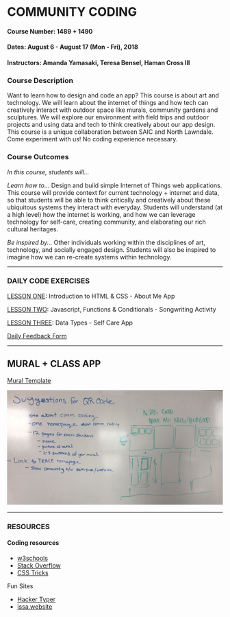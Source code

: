 # COMMUNITY CODING

#### Course Number: 1489 + 1490
#### Dates: August 6 - August 17 (Mon - Fri), 2018
#### Instructors: Amanda Yamasaki, Teresa Bensel, Haman Cross III

### Course Description
Want to learn how to design and code an app? This course is about art and technology. We will learn about the internet of things and how tech can creatively interact with outdoor space like murals, community gardens and sculptures. We will explore our environment with field trips and outdoor projects and using data and tech to think creatively about our app design. This course is a unique collaboration between SAIC and North Lawndale. Come experiment with us! 
No coding experience necessary.   


### Course Outcomes
*In this course, students will...*

*Learn how to…* Design and build simple Internet of Things web applications. This course will provide context for current technology + internet and data, so that students will be able to think critically and creatively about these ubiquitous systems they interact with everyday.  Students will understand (at a high level) how the internet is working, and how we can leverage technology for self-care, creating community, and elaborating our rich cultural heritages. 

*Be inspired by…* Other individuals working within the disciplines of art, technology, and socially engaged design.  Students will also be inspired to imagine how we can re-create systems within technology.  

***

### DAILY CODE EXERCISES
 
[LESSON ONE](./1_lesson): Introduction to HTML & CSS - About Me App

[LESSON TWO](./2_lesson): Javascript, Functions & Conditionals - Songwriting Activity

[LESSON THREE](./3_lesson): Data Types - Self Care App

[Daily Feedback Form](https://docs.google.com/forms/d/e/1FAIpQLSfRpKr7MUh3Nw3T8MxQsQbpDjdpXJOg_oT5OzkEb6kPUEng-Q/viewform?c=0&w=1)

***

## MURAL + CLASS APP

[Mural Template](https://glitch.com/edit/#!/lawndalecoding-template)

![app planning image](./assets/IMG_0020.jpg)

***

### RESOURCES

#### Coding resources

- [w3schools](https://www.w3schools.com/)
- [Stack Overflow](https://stackoverflow.com/)
- [CSS Tricks](https://css-tricks.com/)

Fun Sites
- [Hacker Typer](http://hackertyper.com/)
- [issa.website](https://issa.website/)